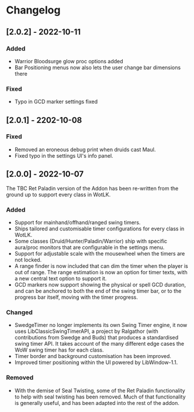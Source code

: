 # Changelog

## [2.0.2] - 2022-10-11

### Added
- Warrior Bloodsurge glow proc options added
- Bar Positioning menus now also lets the user change bar dimensions there

### Fixed
- Typo in GCD marker settings fixed

## [2.0.1] - 2202-10-08

### Fixed
- Removed an eroneous debug print when druids cast Maul.
- Fixed typo in the settings UI's info panel.

## [2.0.0] - 2022-10-07

The TBC Ret Paladin version of the Addon has been re-written from the ground up to support
every class in WotLK.

### Added
- Support for mainhand/offhand/ranged swing timers.
- Ships tailored and customisable timer configurations for every class in WotLK.
- Some classes (Druid/Hunter/Paladin/Warrior) ship with specific aura/proc monitors that are
  configurable in the settings menu.
- Support for adjustable scale with the mousewheel when the timers are not locked.
- A range finder is now included that can dim the timer when the player is out of range.
  The range estimation is now an option for timer texts, with a new central text option to support it.
- GCD markers now support showing the physical or spell GCD duration, and can be anchored to both
  the end of the swing timer bar, or to the progress bar itself, moving with the timer progress.

### Changed
- SwedgeTimer no longer implements its own Swing Timer engine, it now uses LibClassicSwingTimerAPI, a project by Ralgathor (with contributions from Swedge and Buds) that produces a standardised swing timer API. It takes account of the many different edge cases the WoW swing timer has for each class.
- Timer border and background customisation has been improved.
- Improved timer positioning within the UI powered by LibWindow-1.1.

### Removed
- With the demise of Seal Twisting, some of the Ret Paladin functionality to help with seal
  twisting has been removed. Much of that functionality is generally useful, and has been adapted into the rest of the addon.